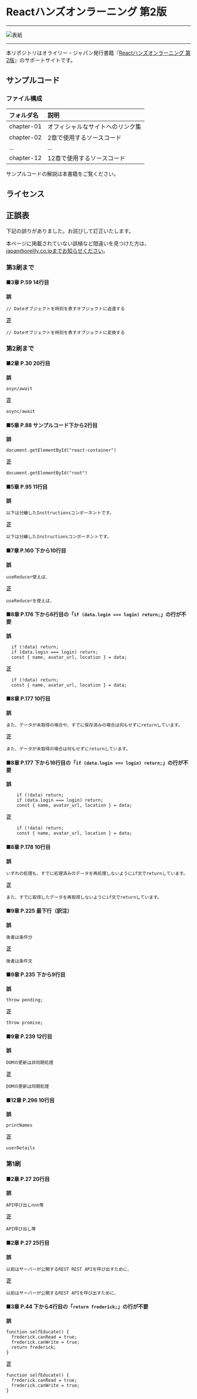 # Reactハンズオンラーニング 第2版

---

![表紙](learning-react-2e-ja.png)

---

本リポジトリはオライリー・ジャパン発行書籍『[Reactハンズオンラーニング 第2版](https://www.oreilly.co.jp/books/9784873119380/)』のサポートサイトです。

## サンプルコード

### ファイル構成

|フォルダ名 |説明                         |
|:--        |:--                          |
|chapter-01 |オフィシャルなサイトへのリンク集 |
|chapter-02 |2章で使用するソースコード    |
|...        |...                          |
|chapter-12 |12章で使用するソースコード   |

サンプルコードの解説は本書籍をご覧ください。

## ライセンス

## 正誤表

下記の誤りがありました。お詫びして訂正いたします。

本ページに掲載されていない誤植など間違いを見つけた方は、japan@oreilly.co.jpまでお知らせください。

### 第3刷まで

#### ■3章 P.59 14行目
**誤**
```
// Dateオブジェクトを時刻を表すオブジェクトに返還する
```
**正**
```
// Dateオブジェクトを時刻を表すオブジェクトに変換する
```


### 第2刷まで

#### ■2章 P.30 20行目
**誤**
```
asyn/await
```
**正**
```
async/await
```

#### ■5章 P.88 サンプルコード下から2行目
**誤**
```
document.getElementById("react-container")
```
**正**
```
document.getElementById("root")
```

#### ■5章 P.95 11行目
**誤**
```
以下は分離したInsttructionsコンポーネントです。
```
**正**
```
以下は分離したInstructionsコンポーネントです。
```

#### ■7章 P.160 下から10行目
**誤**
```
useReducer使えば、
```
**正**
```
useReducerを使えば、
```

#### ■8章 P.176 下から6行目の「`if (data.login === login) return;`」の行が不要
**誤**
```
  if (!data) return;
  if (data.login === login) return;
  const { name, avatar_url, location } = data;
```
**正**
```
  if (!data) return;
  const { name, avatar_url, location } = data;
```

#### ■8章 P.177 10行目
**誤**
```
また、データが未取得の場合や、すでに保存済みの場合は何もせずにreturnしています。
```
**正**
```
また、データが未取得の場合は何もせずにreturnしています。
```

#### ■8章 P.177 下から16行目の「`if (data.login === login) return;`」の行が不要
**誤**
```
    if (!data) return;
    if (data.login === login) return;
    const { name, avatar_url, location } = data;
```
**正**
```
    if (!data) return;
    const { name, avatar_url, location } = data;
```

#### ■8章 P.178 10行目
**誤**
```
いずれの処理も、すでに処理済みのデータを再処理しないようにif文でreturnしています。
```
**正**
```
また、すでに取得したデータを再取得しないようにif文でreturnしています。
```

#### ■9章 P.225 最下行（訳注）
**誤**
```
後者は条件分
```
**正**
```
後者は条件文
```

#### ■9章 P.235 下から9行目
**誤**
```
throw pending;
```
**正**
```
throw promise;
```

#### ■9章 P.239 12行目
**誤**
```
DOMの更新は非同期処理
```
**正**
```
DOMの更新は同期処理
```

#### ■12章 P.296 10行目
**誤**
```
printNames
```
**正**
```
userDetails
```


### 第1刷

#### ■2章 P.27 20行目
**誤**
```
API呼び出しnnn等
```
**正**
```
API呼び出し等
```

#### ■2章 P.27 25行目
**誤**
```
以前はサーバーが公開するREST REST APIを呼び出すために、
```
**正**
```
以前はサーバーが公開するREST APIを呼び出すために、
```

#### ■3章 P.44 下から4行目の「`return frederick;`」の行が不要
**誤**
```
function selfEducate() {
  frederick.canRead = true;
  frederick.canWrite = true;
  return frederick;
}
```
**正**
```
function selfEducate() {
  frederick.canRead = true;
  frederick.canWrite = true;
}
```
